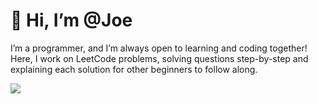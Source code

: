 # 👋 Hi, I’m @Joe 

I’m a programmer, and I’m always open to learning and coding together! Here, I work on LeetCode problems, solving questions step-by-step and explaining each solution for other beginners to follow along.

![](https://leetcard.jacoblin.cool/JoeMat18?cache=0)
